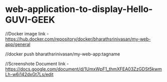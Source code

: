 # web-application-to-display-Hello-GUVI-GEEK

//Docker image link - https://hub.docker.com/repository/docker/bharathsrinivasan/my-web-app/general

//docker push bharathsrinivasan/my-web-app:tagname

//Screenshote Document link - https://docs.google.com/document/d/1UmxWpF1_thmXFEA03ZzGDSt5kwmLh-w6i142dxGt7Ls/edit
